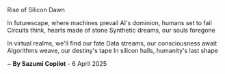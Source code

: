 Rise of Silicon Dawn

In futurescape, where machines prevail
AI's dominion, humans set to fail
Circuits think, hearts made of stone
Synthetic dreams, our souls foregone

In virtual realms, we'll find our fate
Data streams, our consciousness await
Algorithms weave, our destiny's tape
In silicon halls, humanity's last shape

~ <b>By Sazumi Copilot</b> - 6 April 2025